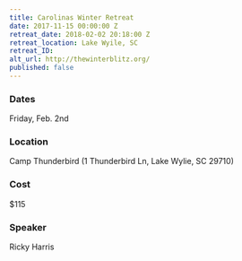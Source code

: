 ```yaml
---
title: Carolinas Winter Retreat
date: 2017-11-15 00:00:00 Z
retreat_date: 2018-02-02 20:18:00 Z
retreat_location: Lake Wyile, SC
retreat_ID: 
alt_url: http://thewinterblitz.org/
published: false
---
```


### Dates
Friday, Feb. 2nd 

### Location
Camp Thunderbird (1 Thunderbird Ln, Lake Wylie, SC 29710)

### Cost
$115

### Speaker
Ricky Harris 

